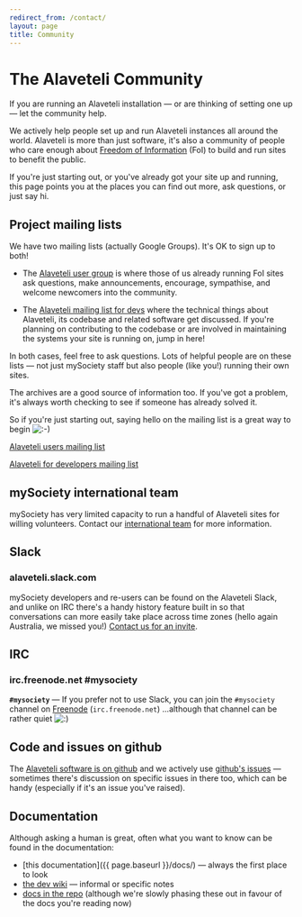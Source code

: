 ```yaml
---
redirect_from: /contact/
layout: page
title: Community
---
```


The Alaveteli Community
====================

<p class="lead">
  If you are running an Alaveteli installation &mdash; or are thinking of setting one up &mdash; let the community help.
</p>

We actively help people set up and run Alaveteli instances all around the
world. Alaveteli is more than just software, it's also a community of people
who care enough about <a href="{{ page.baseurl }}/docs/glossary/#foi"
class="glossary__link">Freedom of Information</a> (FoI) to build and run sites to benefit
the public.

If you're just starting out, or you've already got your site up and running,
this page points you at the places you can find out more, ask questions, or
just say hi.


## Project mailing lists

We have two mailing lists (actually Google Groups). It's OK to sign up to both!

* The <a href="https://groups.google.com/forum/#!forum/alaveteli-users">Alaveteli user
  group</a> is where those of us already running FoI sites ask questions, make
  announcements, encourage, sympathise, and welcome newcomers into the
  community.
  
* The <a href="https://groups.google.com/forum/#!forum/alaveteli-dev">Alaveteli
  mailing list for devs</a> where the technical things about Alaveteli, its
  codebase and related software get discussed. If you're planning on
  contributing to the codebase or are involved in maintaining the systems
  your site is running on, jump in here!

In both cases, feel free to ask questions. Lots of helpful people are on these lists &mdash; not just mySociety staff but also people (like you!) running their own sites.

The archives are a good source of information too. If you've got a problem, it's
always worth checking to see if someone has already solved it.

So if you're just starting out, saying hello on the mailing list is a great way
to begin <img src="{{ site.baseurl }}assets/img/icon_smile.gif" alt=":-)">

  <a href="https://groups.google.com/forum/#!forum/alaveteli-users" class="button left">Alaveteli users mailing list<a>

  <a href="https://groups.google.com/forum/#!forum/alaveteli-dev" class="button">Alaveteli for developers mailing list<a>

## mySociety international team

mySociety has very limited capacity to run a handful of Alaveteli sites for willing volunteers. Contact our <a href="mailto:international@mysociety.org">international team</a> for more information.

## Slack

### alaveteli.slack.com

mySociety developers and re-users can be found on the Alaveteli Slack, and
unlike on IRC there's a handy history feature built in so that conversations can
more easily take place across time zones (hello again Australia, we missed you!)
<a href="email clientsupport@alaveteli.org mailto:clientsupport@alaveteli.org">Contact us for an invite</a>.

## IRC

### irc.freenode.net #mysociety

**`#mysociety`** &mdash;
If you prefer not to use Slack, you can join the `#mysociety` channel on
[Freenode](http://freenode.net) (`irc.freenode.net`) ...although that channel can be rather quiet
<img src="http://www.alaveteli.org/wp-includes/images/smilies/icon_smile.gif" alt=":)" class="wp-smiley">

## Code and issues on github

The [Alaveteli software is on github](https://github.com/mysociety/alaveteli) and we actively use
[github's issues](https://github.com/mysociety/alaveteli) &mdash; sometimes there's discussion on specific issues in there too, which can be handy (especially if it's an issue you've raised).

## Documentation

Although asking a human is great, often what you want to know can be
found in the documentation:

* [this documentation]({{ page.baseurl }}/docs/) &mdash; always the first place to look
* [the dev wiki](https://github.com/mysociety/alaveteli/wiki) &mdash; informal or specific notes
* [docs in the repo](https://github.com/mysociety/alaveteli/tree/develop/doc) (although we're slowly phasing these out in favour of the docs you're reading now)
